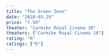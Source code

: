 ```yaml
---
title: "The Green Zone"
date: "2010-03-29"
price: "7.50"
theater: "Carmike Royal Cinema 10"
theaters: ["Carmike Royal Cinema 10"]
rating: "R"
ratings: ["R"]
---
```

